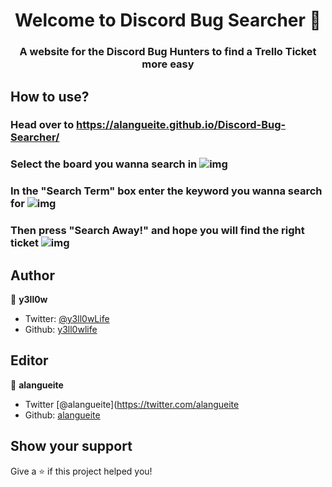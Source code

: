 <h1 align="center">Welcome to Discord Bug Searcher 👋</h1>
<p>
</p>

<h3 align="center">A website for the Discord Bug Hunters to find a Trello Ticket more easy</h6>

## How to use?
### Head over to https://alangueite.github.io/Discord-Bug-Searcher/
### Select the board you wanna search in ![img](https://i.discord.fr/X9KW.png)
### In the "Search Term" box enter the keyword you wanna search for ![img](https://i.discord.fr/3InL.png)
### Then press "Search Away!" and hope you will find the right ticket ![img](https://i.discord.fr/P0NC.png)
## Author
👤 **y3ll0w**

* Twitter: [@y3ll0wLife](https://twitter.com/y3ll0wLife)
* Github: [y3ll0wlife](https://github.com/y3ll0wlife)

## Editor

👤 **alangueite**

* Twitter [@alangueite](https://twitter.com/alangueite
* Github: [alangueite](https://github.com/alangueite)


## Show your support
Give a ⭐️ if this project helped you!
